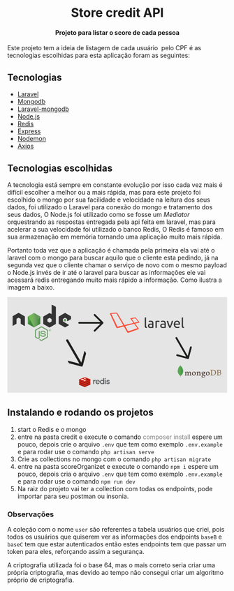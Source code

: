 <h1 align="center">
Store credit API
</h1>

<h4 align="center">
Projeto para listar o score de cada pessoa
</h4>

<p >Este projeto tem a ideia de listagem de cada usuário  pelo CPF é as tecnologias escolhidas para esta aplicação foram as seguintes:</p>


## Tecnologias

- [Laravel](https://laravel.com/)
- [Mongodb](https://www.mongodb.com/3)
- [Laravel-mongodb](https://github.com/jenssegers/laravel-mongodb)
- [Node.js](https://nodejs.org/en/)
- [Redis](https://redis.io/)
- [Express](https://expressjs.com/)
- [Nodemon](https://nodemon.io/)
- [Axios](https://github.com/axios/axios)

## Tecnologias escolhidas

<p>A tecnologia está sempre em constante evolução por isso cada vez mais é difícil escolher a melhor ou a mais rápida, mas para este projeto foi escolhido o mongo por sua facilidade e velocidade na leitura dos seus dados, foi utilizado o Laravel para conexão do mongo e tratamento dos seus dados, O Node.js foi utilizado como se fosse um <i>Mediator</i> orquestrando as respostas entregada pela api feita em laravel, mas para acelerar a sua velocidade foi utilizado o banco Redis, O Redis é famoso em sua armazenação em memória tornando uma aplicação muito mais rápida.</p>

<p>Portanto toda vez que a aplicação é chamada pela primeira ela vai até o laravel com o mongo para buscar aquilo que o cliente esta pedindo, já na segunda vez que o cliente chamar o serviço de novo com o mesmo payload o Node.js invés de ir até o laravel para buscar as informações ele vai acessará redis entregando muito mais rápido a informação. Como ilustra a imagem a baixo.</p>


![alt text](https://github.com/Lvitoria/score-credit/blob/master/fluxo.png?raw=true)


## Instalando e rodando os projetos

1. start o Redis e o mongo
2. entre na pasta credit e execute o comando  <span style="color:Grey;">composer install</span> espere um pouco, depois crie o arquivo `.env` que tem como exemplo `.env.example` e para rodar use o comando `php artisan serve`
3. Crie as collections no mongo com o comando `php artisan migrate`
4. entre na pasta scoreOrganizet e execute o comando  `npm i` espere um pouco, depois cria o arquivo `.env` que tem como exemplo `.env.example` e para rodar use o comando `npm run dev`
5. Na raiz do projeto vai ter a collection com todas os endpoints, pode importar para seu postman ou insonia.


### Observações

 A coleção com o nome `user` são referentes a tabela usuários que criei, pois todos os usuários que quiserem ver as informações dos endpoints `baseB` e `baseC` tem que estar autenticados então estes endpoints tem que passar um token para eles, reforçando assim a segurança.

A criptografia utilizada foi o base 64, mas o mais correto seria criar uma própria criptografia, mas devido ao tempo não consegui criar um algoritmo próprio de criptografia.
